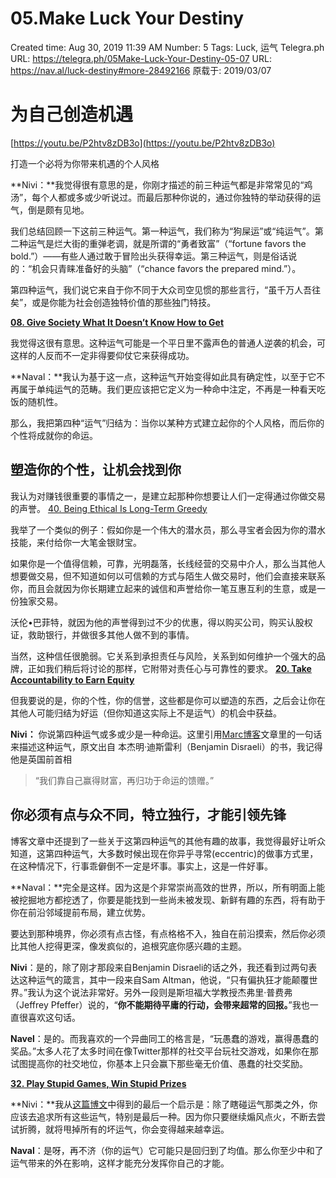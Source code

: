 # 05.Make Luck Your Destiny

Created time: Aug 30, 2019 11:39 AM
Number: 5
Tags: Luck, 运气
Telegra.ph URL: https://telegra.ph/05Make-Luck-Your-Destiny-05-07
URL: https://nav.al/luck-destiny#more-28492166
原载于: 2019/03/07

# 为自己创造机遇

[https://youtu.be/P2htv8zDB3o](https://youtu.be/P2htv8zDB3o)

打造一个必将为你带来机遇的个人风格

**Nivi：**我觉得很有意思的是，你刚才描述的前三种运气都是非常常见的“鸡汤”，每个人都或多或少听说过。而最后那种你说的，通过你独特的举动获得的运气，倒是颇有见地。

我们总结回顾一下这前三种运气。第一种运气，我们称为“狗屎运”或“纯运气”。第二种运气是烂大街的重弹老调，就是所谓的“勇者致富”（“fortune favors the bold.”）——有些人通过敢于冒险出头获得幸运。第三种运气，则是俗话说的：“机会只青睐准备好的头脑”（“chance favors the prepared mind.”）。

第四种运气，我们说它来自于你不同于大众司空见惯的那些言行，“虽千万人吾往矣”，或是你能为社会创造独特价值的那些独门特技。

[**08. Give Society What It Doesn’t Know How to Get**](08%20Give%20Society%20What%20It%20Doesn%20t%20Know%20How%20to%20Get%2008d210a68b6e44d7adf2174fd7d6cc5a.md) 

我觉得这很有意思。这种运气可能是一个平日里不露声色的普通人逆袭的机会，可这样的人反而不一定非得要仰仗它来获得成功。

**Naval：**我认为基于这一点，这种运气开始变得如此具有确定性，以至于它不再属于单纯运气的范畴。我们更应该把它定义为一种命中注定，不再是一种看天吃饭的随机性。

那么，我把第四种“运气”归结为：当你以某种方式建立起你的个人风格，而后你的个性将成就你的命运。

## **塑造你的个性，让机会找到你**

我认为对赚钱很重要的事情之一，是建立起那种你想要让人们一定得通过你做交易的声誉。 [40. Being Ethical Is Long-Term Greedy](40%20Being%20Ethical%20Is%20Long%20Term%20Greedy%2099701897a4654bb4b90379b640df16e5.md) 

我举了一个类似的例子：假如你是一个伟大的潜水员，那么寻宝者会因为你的潜水技能，来付给你一大笔金银财宝。

如果你是一个值得信赖，可靠，光明磊落，长线经营的交易中介人，那么当其他人想要做交易，但不知道如何以可信赖的方式与陌生人做交易时，他们会直接来联系你，而且会就因为你长期建立起来的诚信和声誉给你一笔互惠互利的生意，或是一份独家交易。

沃伦•巴菲特，就因为他的声誉得到过不少的优惠，得以购买公司，购买认股权证，救助银行，并做很多其他人做不到的事情。

当然，这种信任很脆弱。它关系到承担责任与风险，关系到如何维护一个强大的品牌，正如我们稍后将讨论的那样，它附带对责任心与可靠性的要求。
[**20. Take Accountability to Earn Equity**](20%20Take%20Accountability%20to%20Earn%20Equity%2097a9d5fb214c4eb08e048273090b2f1a.md) 

但我要说的是，你的个性，你的信誉，这些都是你可以塑造的东西，之后会让你在其他人可能归结为好运（但你知道这实际上不是运气）的机会中获益。

**Nivi：** 你说第四种运气或多或少是一种命运。这里引用[Marc博客](https://pmarchive.com/luck_and_the_entrepreneur.html)文章里的一句话来描述这种运气，原文出自 本杰明·迪斯雷利（Benjamin Disraeli）的书，我记得他是英国前首相

> “我们靠自己赢得财富，再归功于命运的馈赠。”

## **你必须有点与众不同，特立独行，才能引领先锋**

博客文章中还提到了一些关于这第四种运气的其他有趣的故事，我觉得最好让听众知道，这第四种运气，大多数时候出现在你异乎寻常(eccentric)的做事方式里，在这种情况下，行事乖僻倒不一定是坏事。事实上，这是一件好事。

**Naval：**完全是这样。因为这是个非常崇尚高效的世界，所以，所有明面上能被挖掘地方都挖透了，你要是能找到一些尚未被发现、新鲜有趣的东西，将有助于你在前沿邻域提前布局，建立优势。

要达到那种境界，你必须有点古怪，有点格格不入，独自在前沿摸索，然后你必须比其他人挖得更深，像发疯似的，追根究底你感兴趣的主题。

**Nivi**：是的，除了刚才那段来自Benjamin Disraeli的话之外，我还看到过两句表达这种运气的箴言，其中一段来自Sam Altman，他说，“只有偏执狂才能颠覆世界。”我认为这个说法非常好。另外一段则是斯坦福大学教授杰弗里·普费弗（Jeffrey Pfeffer）说的，“**你不能期待平庸的行动，会带来超常的回报。**”我也一直很喜欢这句话。

**Navel**：是的。而我喜欢的一个异曲同工的格言是，“玩愚蠢的游戏，赢得愚蠢的奖品。”太多人花了太多时间在像Twitter那样的社交平台玩社交游戏，如果你在那试图提高你的社交地位，你基本上只会赢下那些毫无价值、愚蠢的社交奖励。

[**32. Play Stupid Games, Win Stupid Prizes**](32%20Play%20Stupid%20Games%20Win%20Stupid%20Prizes%2065ab3fa00bd54d29b1114b26cb187253.md)

**Nivi：**我从[这篇博文](https://pmarchive.com/luck_and_the_entrepreneur.html)中得到的最后一个启示是：除了瞎碰运气那类之外，你应该去追求所有这些运气，特别是最后一种。因为你只要继续煽风点火，不断去尝试折腾，就将甩掉所有的坏运气，你会变得越来越幸运。

**Naval**：是呀，再不济（你的运气）它可能只是回归到了均值。那么你至少中和了运气带来的外在影响，这样才能充分发挥你自己的才能。